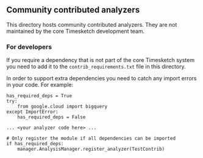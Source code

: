 ## Community contributed analyzers

This directory hosts community contributed analyzers. They are not maintained
by the core Timesketch development team.

### For developers

If you require a dependency that is not part of the core Timesketch system
you need to add it to the `contrib_requirements.txt` file in this directory.

In order to support extra dependencies you need to catch any import errors
in your code. For example:

```
has_required_deps = True
try:
    from google.cloud import bigquery
except ImportError:
    has_required_deps = False

... <your analyzer code here> ...

# Only register the module if all dependencies can be imported
if has_required_deps:
    manager.AnalysisManager.register_analyzer(TestContrib)
```
